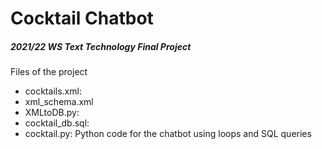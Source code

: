 # Cocktail Chatbot

##### 2021/22 WS Text Technology Final Project

Files of the project
  * cocktails.xml: 
  * xml_schema.xml
  * XMLtoDB.py: 
  * cocktail_db.sql:
  * cocktail.py: Python code for the chatbot using loops and SQL queries
